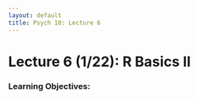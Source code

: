 ```yaml
---
layout: default
title: Psych 10: Lecture 6
---
```

# Lecture 6 (1/22): R Basics II

### Learning Objectives:
